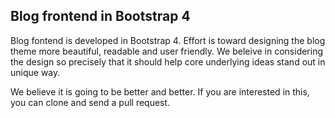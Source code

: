 ## Blog frontend in Bootstrap 4

Blog fontend is developed in Bootstrap 4. Effort is toward designing the blog theme more beautiful, readable and user friendly. We beleive in considering the design so precisely that it should help core underlying ideas stand out in unique way.

We believe it is going to be better and better. If you are interested in this, you can clone and send a pull request.